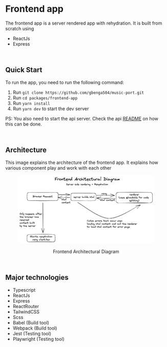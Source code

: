 # Frontend app

The frontend app is a server rendered app with rehydration. It is built from scratch using

- ReactJs
- Express

<br />

## Quick Start

To run the app, you need to run the following command:

1. Run `git clone https://github.com/gbenga504/music-port.git`
2. Run `cd packages/frontend-app`
3. Run `yarn install`
4. Run `yarn dev` to start the dev server

PS: You also need to start the api server. Check the api [README](../api/README.md) on how this can be done.

<br />

## Architecture

This image explains the architecture of the frontend app. It explains how various component play and work with each other

<div align="center">
  <figure>
 <img src="./files/architecture.png" alt="architecture" />
    <figcaption>
      <p align="center">
        Frontend Architectural Diagram
      </p>
    </figcaption>
  </figure>
</div>

<br />

## Major technologies

- Typescript
- ReactJs
- Express
- ReactRouter
- TailwindCSS
- Scss
- Babel (Build tool)
- Webpack (Build tool)
- Jest (Testing tool)
- Playwright (Testing tool)
